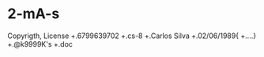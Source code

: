 # 2-mA-s
Copyrigth, License
+.6799639702
+.cs-8
+.Carlos Silva
+.02/06/1989{
+....}
+.@k9999K's
+.doc
